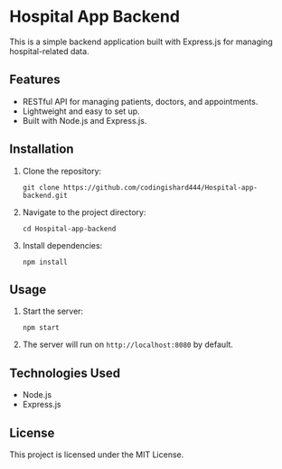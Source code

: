 # Hospital App Backend

This is a simple backend application built with Express.js for managing hospital-related data.

## Features

- RESTful API for managing patients, doctors, and appointments.
- Lightweight and easy to set up.
- Built with Node.js and Express.js.

## Installation

1. Clone the repository:
    ```
    git clone https://github.com/codingishard444/Hospital-app-backend.git
    ```
2. Navigate to the project directory:
    ```
    cd Hospital-app-backend
    ```
3. Install dependencies:
    ```
    npm install
    ```

## Usage

1. Start the server:
    ```
    npm start
    ```
2. The server will run on `http://localhost:8080` by default.

## Technologies Used

- Node.js
- Express.js

## License

This project is licensed under the MIT License.